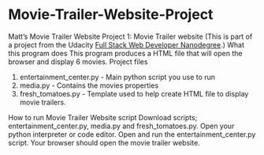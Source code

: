# Movie-Trailer-Website-Project


Matt’s Movie Trailer Website
Project 1: Movie Trailer website (This is part of a project from the Udacity [Full Stack Web Developer
Nanodegree](https://www.udacity.com/course/full-stack-web-developer-nanodegree--nd004).)
What this program does
This program produces a HTML file that will open the browser and display 6 movies.
Project files
1) entertainment_center.py - Main python script you use to run
2) media.py - Contains the movies properties
3) fresh_tomatoes.py - Template used to help create HTML file to display movie trailers.

How to run Movie Trailer Website script
Download scripts; entertainment_center.py, media.py and fresh_tomatoes.py.
Open your python interpreter or code editor.
Open and run the entertainment_center.py script.
Your browser should open the movie trailer website. 
